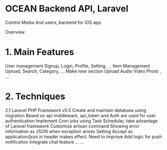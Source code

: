 # OCEAN Backend API, Laravel
Control Media And users, backend for iOS app.

Overview
# 1. Main Features
User management
Signup, Login, Profile, Setting, ...
Item Management
Upload, Search, Category, ...
Make new section
Upload Audio Video Photo , ...
# 2. Techniques
2.1 Laravel PHP Framework v5.5
Create and maintain database using migration
Based on api middleware, api_token and Auth are used for user authentication
Implement Cron jobs using Task Schedular, take advantage of Laravel framework
Customize artisan command
Showing error information as JSON when exception arises
Setting Accept as application/json in header makes effect.
Need to Improve
Add logic for push notification
Integrate chat feature
... ...
